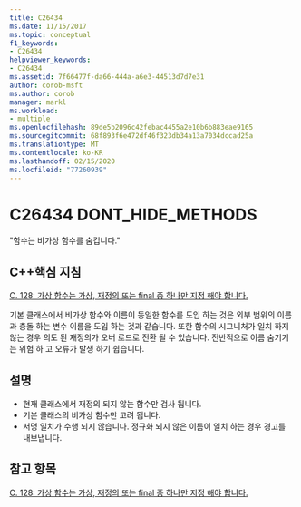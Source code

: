 ```yaml
---
title: C26434
ms.date: 11/15/2017
ms.topic: conceptual
f1_keywords:
- C26434
helpviewer_keywords:
- C26434
ms.assetid: 7f66477f-da66-444a-a6e3-44513d7d7e31
author: corob-msft
ms.author: corob
manager: markl
ms.workload:
- multiple
ms.openlocfilehash: 89de5b2096c42febac4455a2e10b6b883eae9165
ms.sourcegitcommit: 68f893f6e472df46f323db34a13a7034dccad25a
ms.translationtype: MT
ms.contentlocale: ko-KR
ms.lasthandoff: 02/15/2020
ms.locfileid: "77260939"
---
```

# <a name="c26434-dont_hide_methods"></a>C26434 DONT_HIDE_METHODS

"함수는 비가상 함수를 숨깁니다."

## <a name="c-core-guidelines"></a>C++핵심 지침

[C. 128: 가상 함수는 가상, 재정의 또는 final 중 하나만 지정 해야 합니다.](https://github.com/isocpp/CppCoreGuidelines/blob/master/CppCoreGuidelines.md)

기본 클래스에서 비가상 함수와 이름이 동일한 함수를 도입 하는 것은 외부 범위의 이름과 충돌 하는 변수 이름을 도입 하는 것과 같습니다. 또한 함수의 시그니처가 일치 하지 않는 경우 의도 된 재정의가 오버 로드로 전환 될 수 있습니다. 전반적으로 이름 숨기기는 위험 하 고 오류가 발생 하기 쉽습니다.

## <a name="remarks"></a>설명

- 현재 클래스에서 재정의 되지 않는 함수만 검사 됩니다.
- 기본 클래스의 비가상 함수만 고려 됩니다.
- 서명 일치가 수행 되지 않습니다. 정규화 되지 않은 이름이 일치 하는 경우 경고를 내보냅니다.

## <a name="see-also"></a>참고 항목

[C. 128: 가상 함수는 가상, 재정의 또는 final 중 하나만 지정 해야 합니다.](https://github.com/isocpp/CppCoreGuidelines/blob/master/CppCoreGuidelines.md)
